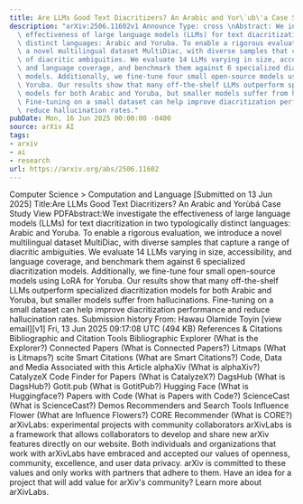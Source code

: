 ```yaml
---
title: Are LLMs Good Text Diacritizers? An Arabic and Yor\`ub\'a Case Study
description: "arXiv:2506.11602v1 Announce Type: cross \nAbstract: We investigate the\
  \ effectiveness of large language models (LLMs) for text diacritization in two typologically\
  \ distinct languages: Arabic and Yoruba. To enable a rigorous evaluation, we introduce\
  \ a novel multilingual dataset MultiDiac, with diverse samples that capture a range\
  \ of diacritic ambiguities. We evaluate 14 LLMs varying in size, accessibility,\
  \ and language coverage, and benchmark them against 6 specialized diacritization\
  \ models. Additionally, we fine-tune four small open-source models using LoRA for\
  \ Yoruba. Our results show that many off-the-shelf LLMs outperform specialized diacritization\
  \ models for both Arabic and Yoruba, but smaller models suffer from hallucinations.\
  \ Fine-tuning on a small dataset can help improve diacritization performance and\
  \ reduce hallucination rates."
pubDate: Mon, 16 Jun 2025 00:00:00 -0400
source: arXiv AI
tags:
- arxiv
- ai
- research
url: https://arxiv.org/abs/2506.11602
---
```


Computer Science > Computation and Language
[Submitted on 13 Jun 2025]
Title:Are LLMs Good Text Diacritizers? An Arabic and Yorùbá Case Study
View PDFAbstract:We investigate the effectiveness of large language models (LLMs) for text diacritization in two typologically distinct languages: Arabic and Yoruba. To enable a rigorous evaluation, we introduce a novel multilingual dataset MultiDiac, with diverse samples that capture a range of diacritic ambiguities. We evaluate 14 LLMs varying in size, accessibility, and language coverage, and benchmark them against 6 specialized diacritization models. Additionally, we fine-tune four small open-source models using LoRA for Yoruba. Our results show that many off-the-shelf LLMs outperform specialized diacritization models for both Arabic and Yoruba, but smaller models suffer from hallucinations. Fine-tuning on a small dataset can help improve diacritization performance and reduce hallucination rates.
Submission history
From: Hawau Olamide Toyin [view email][v1] Fri, 13 Jun 2025 09:17:08 UTC (494 KB)
References & Citations
Bibliographic and Citation Tools
Bibliographic Explorer (What is the Explorer?)
Connected Papers (What is Connected Papers?)
Litmaps (What is Litmaps?)
scite Smart Citations (What are Smart Citations?)
Code, Data and Media Associated with this Article
alphaXiv (What is alphaXiv?)
CatalyzeX Code Finder for Papers (What is CatalyzeX?)
DagsHub (What is DagsHub?)
Gotit.pub (What is GotitPub?)
Hugging Face (What is Huggingface?)
Papers with Code (What is Papers with Code?)
ScienceCast (What is ScienceCast?)
Demos
Recommenders and Search Tools
Influence Flower (What are Influence Flowers?)
CORE Recommender (What is CORE?)
arXivLabs: experimental projects with community collaborators
arXivLabs is a framework that allows collaborators to develop and share new arXiv features directly on our website.
Both individuals and organizations that work with arXivLabs have embraced and accepted our values of openness, community, excellence, and user data privacy. arXiv is committed to these values and only works with partners that adhere to them.
Have an idea for a project that will add value for arXiv's community? Learn more about arXivLabs.